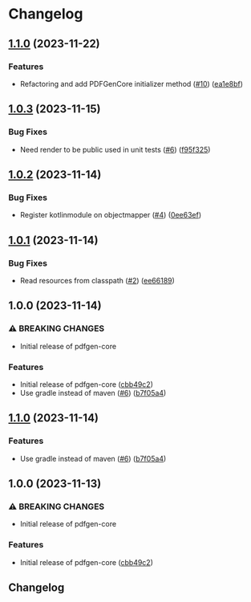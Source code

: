 # Changelog

## [1.1.0](https://github.com/navikt/pdfgen-core/compare/1.0.3...1.1.0) (2023-11-22)


### Features

* Refactoring and add PDFGenCore initializer method ([#10](https://github.com/navikt/pdfgen-core/issues/10)) ([ea1e8bf](https://github.com/navikt/pdfgen-core/commit/ea1e8bf9a1ff206f2fbd0b1cb4d8fc99e97ea0c1))

## [1.0.3](https://github.com/navikt/pdfgen-core/compare/1.0.2...1.0.3) (2023-11-15)


### Bug Fixes

* Need render to be public used in unit tests ([#6](https://github.com/navikt/pdfgen-core/issues/6)) ([f95f325](https://github.com/navikt/pdfgen-core/commit/f95f325446a21370d339655dc0d2b41d4478acf6))

## [1.0.2](https://github.com/navikt/pdfgen-core/compare/1.0.1...1.0.2) (2023-11-14)


### Bug Fixes

* Register kotlinmodule on objectmapper ([#4](https://github.com/navikt/pdfgen-core/issues/4)) ([0ee63ef](https://github.com/navikt/pdfgen-core/commit/0ee63ef7008e554706fb2dead6b7ebbf94a54304))

## [1.0.1](https://github.com/navikt/pdfgen-core/compare/1.0.0...1.0.1) (2023-11-14)


### Bug Fixes

* Read resources from classpath ([#2](https://github.com/navikt/pdfgen-core/issues/2)) ([ee66189](https://github.com/navikt/pdfgen-core/commit/ee661896c81d3ab324865ac57e76f7a56d9fc366))

## 1.0.0 (2023-11-14)


### ⚠ BREAKING CHANGES

* Initial release of pdfgen-core

### Features

* Initial release of pdfgen-core ([cbb49c2](https://github.com/navikt/pdfgen-core/commit/cbb49c202ae858d1dcf54cb500581318cae8f08f))
* Use gradle instead of maven ([#6](https://github.com/navikt/pdfgen-core/issues/6)) ([b7f05a4](https://github.com/navikt/pdfgen-core/commit/b7f05a49c2b6f73abae4c909d87f030ecdad6adb))

## [1.1.0](https://github.com/navikt/pdfgen-core/compare/v1.0.0...1.1.0) (2023-11-14)


### Features

* Use gradle instead of maven ([#6](https://github.com/navikt/pdfgen-core/issues/6)) ([b7f05a4](https://github.com/navikt/pdfgen-core/commit/b7f05a49c2b6f73abae4c909d87f030ecdad6adb))

## 1.0.0 (2023-11-13)


### ⚠ BREAKING CHANGES

* Initial release of pdfgen-core

### Features

* Initial release of pdfgen-core ([cbb49c2](https://github.com/navikt/pdfgen-core/commit/cbb49c202ae858d1dcf54cb500581318cae8f08f))

## Changelog
